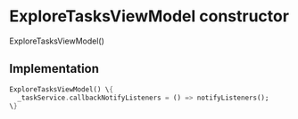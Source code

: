 


# ExploreTasksViewModel constructor







ExploreTasksViewModel()





## Implementation

```dart
ExploreTasksViewModel() \{
  _taskService.callbackNotifyListeners = () => notifyListeners();
\}
```







